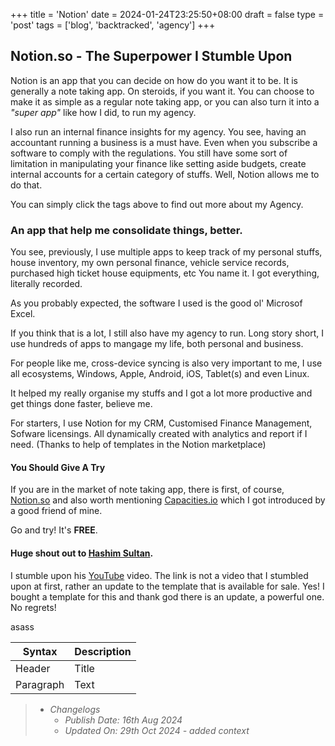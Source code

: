 +++
title = 'Notion'
date = 2024-01-24T23:25:50+08:00
draft = false
type = 'post'
tags = ['blog', 'backtracked', 'agency']
+++

## Notion.so - The Superpower I Stumble Upon

Notion is an app that you can decide on how do you want it to be. It is generally a note taking app. On steroids, if you want it.
You can choose to make it as simple as a regular note taking app, or you can also turn it into a *"super app"* like how I did, to run my agency.

I also run an internal finance insights for my agency. You see, having an accountant running a business is a must have. Even when you subscribe a software to comply with the regulations. You still have some sort of limitation in manipulating your finance like setting aside budgets, create internal accounts for a certain category of stuffs. Well, Notion allows me to do that.

You can simply click the tags above to find out more about my Agency.

### An app that help me consolidate things, better.

You see, previously, I use multiple apps to keep track of my personal stuffs, house inventory, my own personal finance, vehicle service records, purchased high ticket house equipments, etc You name it. I got everything, literally recorded.

As you probably expected, the software I used is the good ol' Microsof Excel.

If you think that is a lot, I still also have my agency to run. Long story short, I use hundreds of apps to mangage my life, both personal and business.

For people like me, cross-device syncing is also very important to me, I use all ecosystems, Windows, Apple, Android, iOS, Tablet(s) and even Linux.

It helped my really organise my stuffs and I got a lot more productive and get things done faster, believe me.

For starters, I use Notion for my CRM, Customised Finance Management, Sofware licensings. All dynamically created with analytics and report if I need. (Thanks to help of templates in the Notion marketplace)

#### You Should Give A Try

If you are in the market of note taking app, there is first, of course, [Notion.so](https://notion.so) and also worth mentioning [Capacities.io](https://capacities.io) which I got introduced by a good friend of mine.

Go and try! It's **FREE**.

#### Huge shout out to [Hashim Sultan](https://www.notion4management.com/).

I stumble upon his [YouTube](https://www.youtube.com/watch?v=CHeIvIzb3_4) video. The link is not a video that I stumbled upon at first, rather an update to the template that is available for sale. Yes! I bought a template for this and thank god there is an update, a powerful one. No regrets!

asass

| Syntax | Description |
| --- | ----------- |
| Header | Title |
| Paragraph | Text |

> - *Changelogs*
>   - *Publish Date: 16th Aug 2024*
>   - *Updated On: 29th Oct 2024 - added context* 